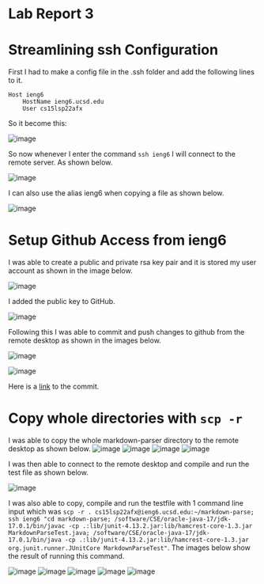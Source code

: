 # Lab Report 3

# Streamlining ssh Configuration
First I had to make a config file in the .ssh folder and add the following lines to it.
```
Host ieng6
    HostName ieng6.ucsd.edu
    User cs15lsp22afx
```
So it become this:

![image](config_file.PNG)

So now whenever I enter the command `ssh ieng6` I will connect to the remote server. As shown below.

![image](ssh_login_after_config.PNG)

I can also use the alias ieng6 when copying a file as shown below.

![image](copy_file.PNG)

# Setup Github Access from ieng6
I was able to create a public and private rsa key pair and it is stored my user account as shown in the image below.

![image](keys.PNG)

I added the public key to GitHub.

![image](github_keys.PNG)

Following this I was able to commit and push changes to github from the remote desktop as shown in the images below.

![image](git_commit.PNG)

![image](git_push.PNG)

Here is a [link](https://github.com/Gregory-Chan/cse15l-lab-reports/commit/865b5ab78b6fc3ef39aa3af96ca464ba9011431f) to the commit.

# Copy whole directories with `scp -r`
I was able to copy the whole markdown-parser directory to the remote desktop as shown below.
![image](copy1.PNG)
![image](copy2.PNG)
![image](copy3.PNG)
![image](copy4.png)

I was then able to connect to the remote desktop and compile and run the test file as shown below.

![image](run_after_copy.PNG)

I was also able to copy, compile and run the testfile with 1 command line input which was `scp -r . cs15lsp22afx@ieng6.ucsd.edu:~/markdown-parse; ssh ieng6 "cd markdown-parse; /software/CSE/oracle-java-17/jdk-17.0.1/bin/javac -cp .:lib/junit-4.13.2.jar:lib/hamcrest-core-1.3.jar MarkdownParseTest.java; /software/CSE/oracle-java-17/jdk-17.0.1/bin/java -cp .:lib/junit-4.13.2.jar:lib/hamcrest-core-1.3.jar org.junit.runner.JUnitCore MarkdownParseTest"`. The images below show the result of running this command.

![image](copy_and_run1.png)
![image](copy_and_run2.png)
![image](copy_and_run3.png)
![image](copy_and_run4.png)
![image](copy_and_run5.png)
